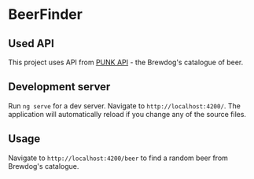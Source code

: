 # BeerFinder

## Used API

This project uses API from [PUNK API](https://punkapi.com/) - the Brewdog's catalogue of beer.

## Development server

Run `ng serve` for a dev server. Navigate to `http://localhost:4200/`. The application will automatically reload if you change any of the source files.

## Usage

Navigate to `http://localhost:4200/beer` to find a random beer from Brewdog's catalogue.